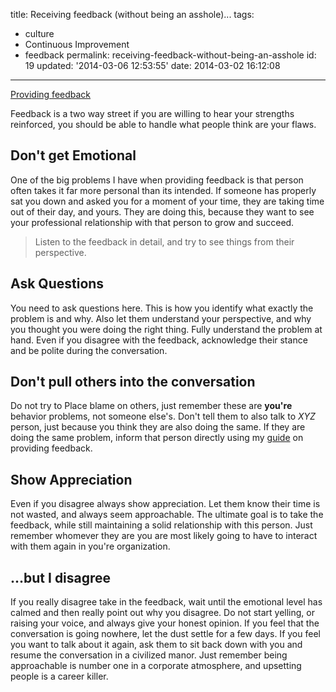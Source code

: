 title: Receiving feedback (without being an asshole)...
tags:

  - culture
  - Continuous Improvement
  - feedback
permalink: receiving-feedback-without-being-an-asshole
id: 19
updated: '2014-03-06 12:53:55'
date: 2014-03-02 16:12:08
---

<span style="float: left">[Providing feedback <i class="fa fa-hand-o-left"></i>](/providing-feedback-without-being-an-asshole/)</span><br />

Feedback is a two way street if you are willing to hear your strengths reinforced, you should be able to handle what people think are your flaws.
<!-- more -->
## Don't get Emotional

One of the big problems I have when providing feedback is that person often takes it far more personal than its intended. If someone has properly sat you down and asked you for a moment of your time, they are taking time out of their day, and yours. They are doing this, because they want to see your professional relationship with that person to grow and succeed.

>Listen to the feedback in detail, and try to see things from their perspective.

## Ask Questions

You need to ask questions here. This is how you identify what exactly the problem is and why. Also let them understand your perspective, and why you thought you were doing the right thing. Fully understand the problem at hand. Even if you disagree with the feedback, acknowledge their stance and be polite during the conversation.

## Don't pull others into the conversation
Do not try to Place blame on others, just remember these are **you're** behavior problems, not someone else's. Don't tell them to also talk to *XYZ* person, just because you think they are also doing the same. If they are doing the same problem, inform that person directly using my [guide](/providing-feedback-without-being-an-asshole/) on providing feedback.

## Show Appreciation
Even if you disagree always show appreciation. Let them know their time is not wasted, and always seem approachable. The ultimate goal is to take the feedback, while still maintaining a solid relationship with this person. Just remember whomever they are you are most likely going to have to interact with them again in you're organization.

## ...but I disagree
If you really disagree take in the feedback, wait until the emotional level has calmed and then really point out why you disagree. Do not start yelling, or raising your voice, and always give your honest opinion. If you feel that the conversation is going nowhere, let the dust settle for a few days. If you feel you want to talk about it again, ask them to sit back down with you and resume the conversation in a civilized manor. Just remember being approachable is number one in a corporate atmosphere, and upsetting people is a career killer.
